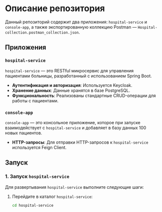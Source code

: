 # Описание репозитория

Данный репозиторий содержит два приложения: `hospital-service` и `console-app`, а также экспортированную коллекцию Postman — `Hospital-collection.postman_collection.json`.

## Приложения

### `hospital-service`
`hospital-service` — это RESTful микросервис для управления пациентами больницы, разработанный с использованием Spring Boot.

- **Аутентификация и авторизация**: Используется Keycloak.
- **Хранение данных**: Данные хранятся в базе PostgreSQL.
- **Функциональность**: Реализованы стандартные CRUD-операции для работы с пациентами.

### `console-app`
`console-app` — это консольное приложение, которое при запуске взаимодействует с `hospital-service` и добавляет в базу данных 100 новых пациентов.

- **HTTP-запросы**: Для отправки HTTP-запросов к `hospital-service` используется Feign Client.

## Запуск

### 1. Запуск `hospital-service`

Для развертывания `hospital-service` выполните следующие шаги:

1. Перейдите в каталог `hospital-service`:
   ```bash
   cd hospital-service

